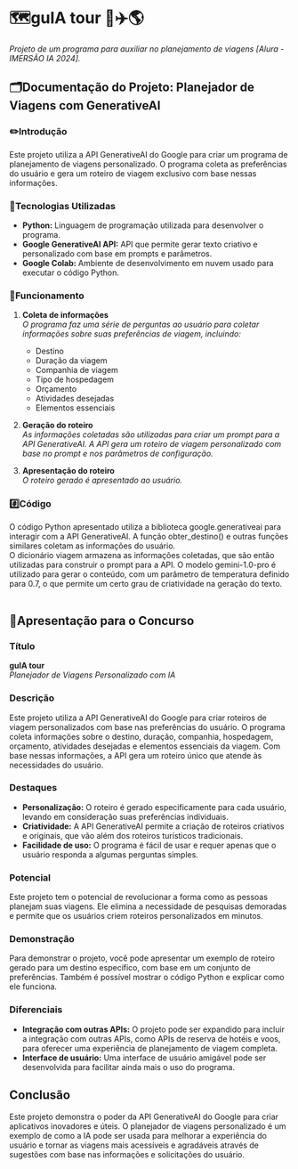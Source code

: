 # 🗺️guIA tour 🧳✈️🌎
*Projeto de um programa para auxiliar no planejamento de viagens [Alura - IMERSÃO IA 2024].*

## 🗂️Documentação do Projeto: Planejador de Viagens com GenerativeAI

### ✏️Introdução
Este projeto utiliza a API GenerativeAI do Google para criar um programa de planejamento de viagens personalizado. O programa coleta as preferências do usuário e gera um roteiro de viagem exclusivo com base nessas informações.

### 🤖Tecnologias Utilizadas
 - **Python:** Linguagem de programação utilizada para desenvolver o programa.<br>
 - **Google GenerativeAI API:** API que permite gerar texto criativo e personalizado com base em prompts e parâmetros.<br>
 - **Google Colab:** Ambiente de desenvolvimento em nuvem usado para executar o código Python.

### 📝Funcionamento
1. **Coleta de informações**<br>
  *O programa faz uma série de perguntas ao usuário para coletar informações sobre suas preferências de viagem, incluindo:*<br>
    - Destino<br>
    - Duração da viagem<br>
    - Companhia de viagem<br>
    - Tipo de hospedagem<br>
    - Orçamento<br>
    - Atividades desejadas<br>
    - Elementos essenciais<br>

2. **Geração do roteiro**<br>
  *As informações coletadas são utilizadas para criar um prompt para a API GenerativeAI. A API gera um roteiro de viagem personalizado com base no prompt e nos parâmetros de configuração.*

3. **Apresentação do roteiro**<br>
  *O roteiro gerado é apresentado ao usuário.*

### #️⃣Código
O código Python apresentado utiliza a biblioteca google.generativeai para interagir com a API GenerativeAI. A função obter_destino() e outras funções similares coletam as informações do usuário.<br>
O dicionário viagem armazena as informações coletadas, que são então utilizadas para construir o prompt para a API. O modelo gemini-1.0-pro é utilizado para gerar o conteúdo, com um parâmetro de temperatura definido para 0.7, o que permite um certo grau de criatividade na geração do texto.<br>
<br>

## 📎Apresentação para o Concurso

### Título
**guIA tour**<br>
*Planejador de Viagens Personalizado com IA*

### Descrição
Este projeto utiliza a API GenerativeAI do Google para criar roteiros de viagem personalizados com base nas preferências do usuário. O programa coleta informações sobre o destino, duração, companhia, hospedagem, orçamento, atividades desejadas e elementos essenciais da viagem. Com base nessas informações, a API gera um roteiro único que atende às necessidades do usuário.

### Destaques
 - **Personalização:** O roteiro é gerado especificamente para cada usuário, levando em consideração suas preferências individuais.
 - **Criatividade:** A API GenerativeAI permite a criação de roteiros criativos e originais, que vão além dos roteiros turísticos tradicionais.
 - **Facilidade de uso:** O programa é fácil de usar e requer apenas que o usuário responda a algumas perguntas simples.

### Potencial
Este projeto tem o potencial de revolucionar a forma como as pessoas planejam suas viagens. Ele elimina a necessidade de pesquisas demoradas e permite que os usuários criem roteiros personalizados em minutos.

### Demonstração
Para demonstrar o projeto, você pode apresentar um exemplo de roteiro gerado para um destino específico, com base em um conjunto de preferências. Também é possível mostrar o código Python e explicar como ele funciona.

### Diferenciais
 - **Integração com outras APIs:** O projeto pode ser expandido para incluir a integração com outras APIs, como APIs de reserva de hotéis e voos, para oferecer uma experiência de planejamento de viagem completa.
 - **Interface de usuário:** Uma interface de usuário amigável pode ser desenvolvida para facilitar ainda mais o uso do programa.

## Conclusão
Este projeto demonstra o poder da API GenerativeAI do Google para criar aplicativos inovadores e úteis. O planejador de viagens personalizado é um exemplo de como a IA pode ser usada para melhorar a experiência do usuário e tornar as viagens mais acessíveis e agradáveis através de sugestões com base nas informações e solicitações do usuário.
